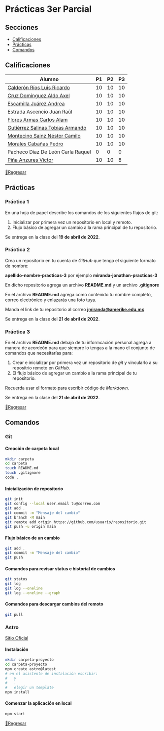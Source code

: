 # Prácticas 3er Parcial

## Secciones

- [Calificaciones](#calificaciones)
- [Prácticas](#prácticas)
- [Comandos](#comandos)

## Calificaciones

| Alumno                                                                                           | P1  | P2  | P3  |
| ------------------------------------------------------------------------------------------------ | --- | --- | --- |
| [Calderón Ríos Luis Ricardo](https://github.com/Riku935/calderon-ricardo-practicas-3)            | 10  | 10  | 10  |
| [Cruz Domínguez Aldo Axel](https://github.com/Alzound/CruzDominguez-AldoAxel-Practica3)          | 10  | 10  | 10  |
| [Escamilla Juárez Andrea](https://github.com/AndreaEJ22/escamilla-andrea-practicas-3)            | 10  | 10  | 10  |
| [Estrada Ascencio Juan Raúl](https://github.com/JuanEstrada01/Estrada-Juan-practicas-3-)         | 10  | 10  | 10  |
| [Flores Armas Carlos Alam](https://github.com/NegligentWhale7/Armas-Alam-practicas-3)            | 10  | 10  | 10  |
| [Gutiérrez Salinas Tobías Armando](https://github.com/Tobias66Jags/gutierrez-tobias-practicas-3) | 10  | 10  | 10  |
| [Montecino Sainz Néstor Camilo](https://github.com/LDom890/montecino-nestor-practicas-3)         | 10  | 10  | 10  |
| [Morales Cabañas Pedro](https://github.com/MasterPedro1/morales-pedro-practica-3)                | 10  | 10  | 10  |
| Pacheco Díaz De León Carla Raquel                                                                | 0   | 0   | 0   |
| [Piña Anzures Victor](https://github.com/AmerikeVPA/pi-a-anzures-victor-practicas-3)             | 10  | 10  | 8   |

[🔼Regresar](#secciones)

## Prácticas

### Práctica 1

En una hoja de papel describe los comandos de los siguientes flujos de git:

1. Inicializar por primera vez un repositorio en local y remoto.
1. Flujo básico de agregar un cambio a la rama principal de tu repositorio.

Se entrega en la clase del **19 de abril de 2022**.

### Práctica 2

Crea un repositorio en tu cuenta de _GitHub_ que tenga el siguiente formato de nombre:

**apellido-nombre-practicas-3** por ejemplo **miranda-jonathan-practicas-3**

En dicho repositorio agrega un archivo **README.md** y un archivo **.gitignore**

En el archivo **README.md** agrega como contenido tu nombre completo, correo electrónico y enlazarás una foto tuya.

Manda el link de tu repositorio al correo **jmiranda@amerike.edu.mx**

Se entrega en la clase del **21 de abril de 2022**.

### Práctica 3

En el archivo **README.md** debajo de tu informcación personal agrega a manera de acordeón para que siempre lo tengas a la mano el conjunto de comandos que necesitarías para:

1. Crear e inicializar por primera vez un repositorio de _git_ y vincularlo a su repositrio remoto en _GitHub_.
1. El flujo básico de agregar un cambio a la rama principal de tu repositorio.

Recuerda usar el formato para escribir código de _Markdown_.

Se entrega en la clase del **21 de abril de 2022**.

[🔼Regresar](#secciones)

## Comandos

### Git

#### Creación de carpeta local

```bash
mkdir carpeta
cd carpeta
touch README.md
touch .gitignore
code .
```

#### Inicialización de repositorio

```bash
git init
git config --local user.email tu@correo.com
git add .
git commit -m "Mensaje del cambio"
git branch -M main
git remote add origin https://github.com/usuario/repositorio.git
git push -u origin main
```

#### Flujo básico de un cambio

```bash
git add .
git commit -m "Mensaje del cambio"
git push
```

#### Comandos para revisar status e historial de cambios

```bash
git status
git log
git log --oneline
git log --oneline --graph
```

#### Comandos para descargar cambios del remoto

```bash
git pull
```

### Astro

[Sitio Oficial](https://astro.build/)

#### Instalación

```bash
mkdir carpeta-proyecto
cd carpeta-proyecto
npm create astro@latest
# en el asistente de instalación escribir:
#   y
#   .
#   elegir un template
npm install
```

#### Comenzar la aplicación en local

```bash
npm start
```

[🔼Regresar](#secciones)
